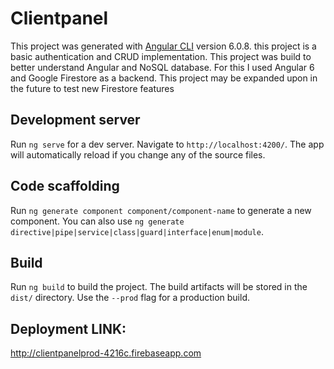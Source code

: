 # Clientpanel

This project was generated with [Angular CLI](https://github.com/angular/angular-cli) version 6.0.8.
this project is a basic authentication and CRUD implementation. This project was build to better understand Angular and NoSQL database. For this I used Angular 6 and Google Firestore as a backend. This project may be expanded upon in the future to test new Firestore features

## Development server

Run `ng serve` for a dev server. Navigate to `http://localhost:4200/`. The app will automatically reload if you change any of the source files.

## Code scaffolding

Run `ng generate component component/component-name` to generate a new component. You can also use `ng generate directive|pipe|service|class|guard|interface|enum|module`.

## Build

Run `ng build` to build the project. The build artifacts will be stored in the `dist/` directory. Use the `--prod` flag for a production build.

## Deployment LINK:
http://clientpanelprod-4216c.firebaseapp.com

